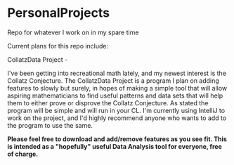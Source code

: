 # PersonalProjects
Repo for whatever I work on in my spare time

Current plans for this repo include:

CollatzData Project - 

I've been getting into recreational math lately, and my newest interest is the Collatz Conjecture.
The CollatzData Project is a program I plan on adding features to slowly but surely, in hopes of making a simple tool that will
allow aspiring mathematicians to find useful patterns and data sets that will help them to either prove or disprove the 
Collatz Conjecture. As stated the program will be simple and will run in your CL. I'm currently using IntelliJ to work on the project,
and I'd highly recommend anyone who wants to add to the program to use the same.

**Please feel free to download and add/remove features as you see fit. This is intended as a "hopefully" useful Data Analysis tool for everyone, free of charge.**
